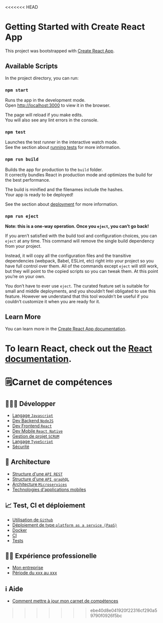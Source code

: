 <<<<<<< HEAD
# Getting Started with Create React App

This project was bootstrapped with [Create React App](https://github.com/facebook/create-react-app).

## Available Scripts

In the project directory, you can run:

### `npm start`

Runs the app in the development mode.\
Open [http://localhost:3000](http://localhost:3000) to view it in the browser.

The page will reload if you make edits.\
You will also see any lint errors in the console.

### `npm test`

Launches the test runner in the interactive watch mode.\
See the section about [running tests](https://facebook.github.io/create-react-app/docs/running-tests) for more information.

### `npm run build`

Builds the app for production to the `build` folder.\
It correctly bundles React in production mode and optimizes the build for the best performance.

The build is minified and the filenames include the hashes.\
Your app is ready to be deployed!

See the section about [deployment](https://facebook.github.io/create-react-app/docs/deployment) for more information.

### `npm run eject`

**Note: this is a one-way operation. Once you `eject`, you can’t go back!**

If you aren’t satisfied with the build tool and configuration choices, you can `eject` at any time. This command will remove the single build dependency from your project.

Instead, it will copy all the configuration files and the transitive dependencies (webpack, Babel, ESLint, etc) right into your project so you have full control over them. All of the commands except `eject` will still work, but they will point to the copied scripts so you can tweak them. At this point you’re on your own.

You don’t have to ever use `eject`. The curated feature set is suitable for small and middle deployments, and you shouldn’t feel obligated to use this feature. However we understand that this tool wouldn’t be useful if you couldn’t customize it when you are ready for it.

## Learn More

You can learn more in the [Create React App documentation](https://facebook.github.io/create-react-app/docs/getting-started).

To learn React, check out the [React documentation](https://reactjs.org/).
=======
# 🗒️Carnet de compétences

## 👩🏽‍💻 Développer

- [Langage `Javascript`](development/langage-javascript.md)
- [Dev Backend `NodeJS`](development/nodejs.md)
- [Dev Frontend `React`](development/react.md)
- [Dev Mobile `React Native`](development/react-native.md)
- [Gestion de projet `SCRUM`](development/scrum.md)
- [Langage `TypeScript`](development/langage-typescript.md)
- [Sécurité](development/secu.md)

## 🧭 Architecture

- [Structure d'une `API REST`](architecture/rest.md)
- [Structure d'une `API graphQL`](architecture/graphql.md)
- [Architecture `Microservices`](architecture/microservices.md)
- [Technologies d'applications mobiles](architecture/mobile.md)

## 📈 Test, CI et déploiement

- [Utilisation de `Github`](devops/github.md)
- [Déploiement de type `platform as a service (PaaS)`](devops/paas.md)
- [Docker](devops/docker.md)
- [CI](devops/ci.md)
- [Tests](devops/test.md)

## 👩‍🏭 Expérience professionelle

- [Mon entreprise](xp-pro/entreprise.md)
- [Période du xxx au xxx](xp-pro/experience-1.md)

## ℹ️ Aide

- [Comment mettre à jour mon carnet de compétences](help/how-to-update.md)
>>>>>>> ebe40d8e041920f22316cf290a59790f0926f5bc
